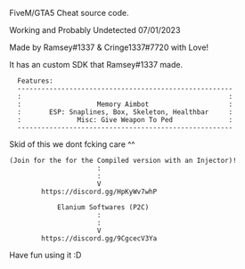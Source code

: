 FiveM/GTA5 Cheat source code. 

Working and Probably Undetected 07/01/2023

Made by Ramsey#1337 & Cringe1337#7720 with Love!
                 
It has an custom SDK that Ramsey#1337 made. 
                 
                 
      Features:
      ------------------------------------------------------
      :                                                    :                      
      :                   Memory Aimbot                    :
      :       ESP: Snaplines, Box, Skeleton, Healthbar     :
      :              Misc: Give Weapon To Ped              :
      ------------------------------------------------------

Skid of this we dont fcking care ^^

    (Join for the for the Compiled version with an Injector)!
                          :
                          :
                          V
            https://discord.gg/HpKyWv7whP
            
                Elanium Softwares (P2C)
                          :
                          :
                          V
            https://discord.gg/9CgcecV3Ya

Have fun using it :D
